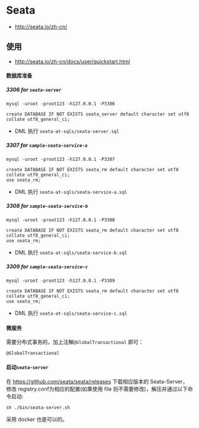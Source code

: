 
# Seata
- http://seata.io/zh-cn/

## 使用

- http://seata.io/zh-cn/docs/user/quickstart.html

#### 数据库准备

##### 3306 for `seata-server`

```shell script
mysql -uroot -proot123 -h127.0.0.1 -P3306
```
```shell script
create DATABASE IF NOT EXISTS seata_server default character set utf8 collate utf8_general_ci;
```

* DML 执行 `seata-at-sqls/seata-server.sql`

##### 3307 for `sample-seata-service-a`
 
```shell script
mysql -uroot -proot123 -h127.0.0.1 -P3307
```
```shell script
create DATABASE IF NOT EXISTS seata_rm default character set utf8 collate utf8_general_ci;
use seata_rm;
```

* DML 执行 `seata-at-sqls/seata-service-a.sql`

##### 3308 for `sample-seata-service-b`

```shell script
mysql -uroot -proot123 -h127.0.0.1 -P3308
```
```shell script
create DATABASE IF NOT EXISTS seata_rm default character set utf8 collate utf8_general_ci;
use seata_rm;
```

* DML 执行 `seata-at-sqls/seata-service-b.sql`


##### 3309 for `sample-seata-service-c`

```shell script
mysql -uroot -proot123 -h127.0.0.1 -P3309
```
```shell script
create DATABASE IF NOT EXISTS seata_rm default character set utf8 collate utf8_general_ci;
use seata_rm;
```

* DML 执行 `seata-at-sqls/seata-service-c.sql`

#### 微服务

需要分布式事务的，加上注解`@GlobalTransactional` 即可：
```
@GlobalTransactional
```

#### 启动`seata-server`
在 https://github.com/seata/seata/releases 下载相应版本的 Seata-Server，修改 registry.conf为相应的配置(如果使用 file 则不需要修改)，解压并通过以下命令启动:
```
sh ./bin/seata-server.sh
```

采用 docker 也是可以的。

